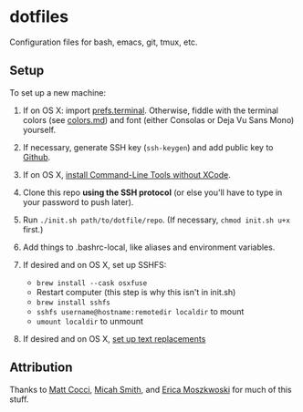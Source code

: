 # dotfiles

Configuration files for bash, emacs, git, tmux, etc.

## Setup

To set up a new machine:

1. If on OS X: import [prefs.terminal](https://github.com/pearlzli/dotfiles/blob/master/prefs.terminal). Otherwise, fiddle with the terminal colors (see [colors.md](https://github.com/pearlzli/dotfiles/blob/master/colors.md)) and font (either Consolas or Deja Vu Sans Mono) yourself.

2. If necessary, generate SSH key (`ssh-keygen`) and add public key to [Github](https://github.com/settings/keys).

3. If on OS X, [install Command-Line Tools without XCode](https://apple.stackexchange.com/a/372486).

4. Clone this repo **using the SSH protocol** (or else you'll have to type in your password to push later).

5. Run `./init.sh path/to/dotfile/repo`. (If necessary, `chmod init.sh u+x` first.)

6. Add things to .bashrc-local, like aliases and environment variables.

7. If desired and on OS X, set up SSHFS:
   * `brew install --cask osxfuse`
   * Restart computer (this step is why this isn't in init.sh)
   * `brew install sshfs`
   * `sshfs username@hostname:remotedir localdir` to mount
   * `umount localdir` to unmount

8. If desired and on OS X, [set up text replacements](https://support.apple.com/guide/mac-help/back-up-and-share-text-replacements-on-mac-mchl2a7bd795/mac)

## Attribution

Thanks to [Matt Cocci](https://github.com/MattCocci/ConfigurationTemplates), [Micah Smith](https://github.com/micahjsmith/dotfiles), and [Erica Moszkwoski](https://github.com/emoszkowski/configFiles) for much of this stuff.
